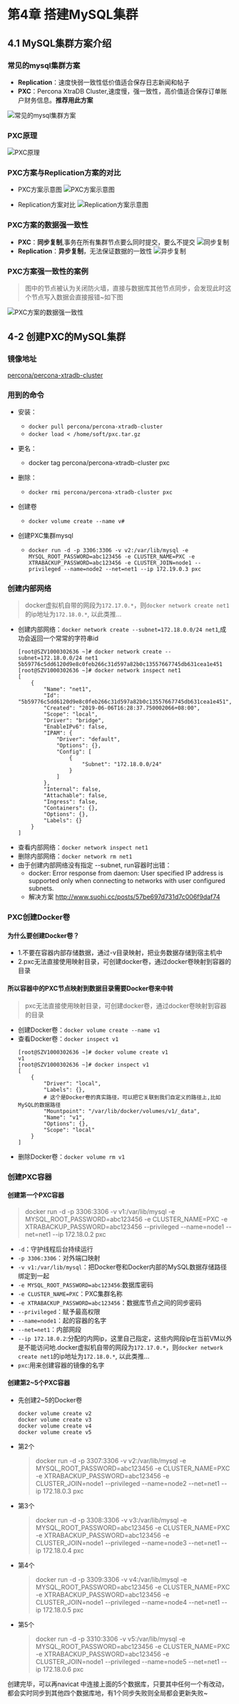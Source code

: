 # 第4章 搭建MySQL集群

## 4.1 MySQL集群方案介绍

### 常见的mysql集群方案

+ **Replication**：速度快弱一致性低价值适合保存日志新闻和帖子
+ **PXC**：Percona XtraDB Cluster,速度慢，强一致性，高价值适合保存订单账户财务信息。**推荐用此方案**

![常见的mysql集群方案](https://img.mukewang.com/szimg/5cf8b5fc0001881c19201080.jpg)

### PXC原理

![PXC原理](https://img.mukewang.com/szimg/5cf8c27f000177c719201080.jpg)

### PXC方案与Replication方案的对比

+ PXC方案示意图
  ![PXC方案示意图](https://img.mukewang.com/szimg/5cf8c38b0001aa2719201080.jpg)

+ Replication方案对比
  ![Replication方案示意图](https://img.mukewang.com/szimg/5cf8c438000114be19201080.jpg)

### PXC方案的数据强一致性

+ **PXC**：**同步复制**,事务在所有集群节点要么同时提交，要么不提交
  ![同步复制](https://img.mukewang.com/szimg/5cf8c52f0001e98719201080.jpg)
+ **Replication**：**异步复制**，无法保证数据的一致性
  ![异步复制](https://img.mukewang.com/szimg/5cf8c5e00001d74719201080.jpg)

### PXC方案强一致性的案例

> 图中的节点被认为关闭防火墙，直接与数据库其他节点同步，会发现此时这个节点写入数据会直接报错~如下图

![PXC方案的数据强一致性](https://img.mukewang.com/szimg/5cf8c74b0001166819201080.jpg)

## 4-2 创建PXC的MySQL集群

### 镜像地址

[percona/percona-xtradb-cluster](https://hub.docker.com/r/percona/percona-xtradb-cluster)

### 用到的命令

+ 安装：
  + `docker pull percona/percona-xtradb-cluster`
  + `docker load < /home/soft/pxc.tar.gz`

+ 更名：
  + docker tag percona/percona-xtradb-cluster pxc

+ 删除：
  + `docker rmi percona/percona-xtradb-cluster pxc`

+ 创建卷
  + `docker volume create --name v#`

+ 创建PXC集群mysql
  + `docker run -d -p 3306:3306 -v v2:/var/lib/mysql -e MYSQL_ROOT_PASSWORD=abc123456 -e CLUSTER_NAME=PXC -e XTRABACKUP_PASSWORD=abc123456 -e CLUSTER_JOIN=node1 --privileged --name=node2 --net=net1 --ip 172.19.0.3 pxc`

### 创建内部网络

> docker虚拟机自带的网段为`172.17.0.*`，则`docker network create net1`的ip地址为`172.18.0.*`, 以此类推...
+ 创建内部网络：`docker network create --subnet=172.18.0.0/24 net1`,成功会返回一个常常的字符串id
  ```shell
  [root@SZV1000302636 ~]# docker network create --subnet=172.18.0.0/24 net1
  5b59776c5dd6120d9e8c0feb266c31d597a82b0c13557667745db631cea1e451
  [root@SZV1000302636 ~]# docker network inspect net1
  [
      {
          "Name": "net1",
          "Id": "5b59776c5dd6120d9e8c0feb266c31d597a82b0c13557667745db631cea1e451",
          "Created": "2019-06-06T16:28:37.750002066+08:00",
          "Scope": "local",
          "Driver": "bridge",
          "EnableIPv6": false,
          "IPAM": {
              "Driver": "default",
              "Options": {},
              "Config": [
                  {
                      "Subnet": "172.18.0.0/24"
                  }
              ]
          },
          "Internal": false,
          "Attachable": false,
          "Ingress": false,
          "Containers": {},
          "Options": {},
          "Labels": {}
      }
  ]
  ```
+ 查看内部网络：`docker network inspect net1`
+ 删除内部网络：`docker network rm net1`
+ 由于创建内部网络没有指定 --subnet, run容器时出错：
  + docker: Error response from daemon: User specified IP address is supported only when connecting to networks with user configured subnets.
  + 解决方案 http://www.suohi.cc/posts/57be697d731d7c006f9daf74
  
  
### PXC创建Docker卷

#### 为什么要创建Docker卷？

+ 1.不要在容器内部存储数据，通过-v目录映射，把业务数据存储到宿主机中
+ 2.pxc无法直接使用映射目录，可创建docker卷，通过docker卷映射到容器的目录

#### 所以容器中的PXC节点映射到数据目录需要Docker卷来中转

> pxc无法直接使用映射目录，可创建docker卷，通过docker卷映射到容器的目录

+ 创建Docker卷：`docker volume create --name v1`
+ 查看Docker卷：`docker inspect v1`
  ```shell
  [root@SZV1000302636 ~]# docker volume create v1
  v1
  [root@SZV1000302636 ~]# docker inspect v1
  [
      {
          "Driver": "local",
          "Labels": {},
          # 这个是Docker卷的真实路径，可以把它关联到我们自定义的路径上,比如MySQL的数据路径
          "Mountpoint": "/var/lib/docker/volumes/v1/_data", 
          "Name": "v1",
          "Options": {},
          "Scope": "local"
      }
  ]
  ```
+ 删除Docker卷：`docker volume rm v1`

### 创建PXC容器

#### 创建第一个PXC容器

> docker run -d -p 3306:3306 -v v1:/var/lib/mysql -e MYSQL_ROOT_PASSWORD=abc123456 -e CLUSTER_NAME=PXC -e XTRABACKUP_PASSWORD=abc123456 --privileged --name=node1 --net=net1 --ip 172.18.0.2 pxc

+ `-d`：守护线程后台持续运行
+ `-p 3306:3306`：对外端口映射
+ `-v v1:/var/lib/mysql`：把Docker卷和Docker内部的MySQL数据存储路径绑定到一起
+ `-e MYSQL_ROOT_PASSWORD=abc123456`:数据库密码
+ `-e CLUSTER_NAME=PXC`：PXC集群名称
+ `-e XTRABACKUP_PASSWORD=abc123456`：数据库节点之间的同步密码
+ `--privileged`：赋予最高权限
+ `--name=node1`：起的容器的名字
+ `--net=net1`：内部网段
+ `--ip 172.18.0.2`:分配的内网ip，这里自己指定，这些内网段ip在当前VM以外是不能访问地.docker虚拟机自带的网段为`172.17.0.*`，则`docker network create net1`的ip地址为`172.18.0.*`, 以此类推...
+ `pxc`:用来创建容器的镜像的名字

#### 创建第2~5个PXC容器

+ 先创建2~5的Docker卷
  ```shell
  docker volume create v2
  docker volume create v3
  docker volume create v4
  docker volume create v5
  ```

+ 第2个
  > docker run -d -p 3307:3306 -v v2:/var/lib/mysql -e MYSQL_ROOT_PASSWORD=abc123456 -e CLUSTER_NAME=PXC -e XTRABACKUP_PASSWORD=abc123456 -e CLUSTER_JOIN=node1 --privileged --name=node2 --net=net1 --ip 172.18.0.3 pxc

+ 第3个
  > docker run -d -p 3308:3306 -v v3:/var/lib/mysql -e MYSQL_ROOT_PASSWORD=abc123456 -e CLUSTER_NAME=PXC -e XTRABACKUP_PASSWORD=abc123456 -e CLUSTER_JOIN=node1 --privileged --name=node3 --net=net1 --ip 172.18.0.4 pxc
  
+ 第4个
  > docker run -d -p 3309:3306 -v v4:/var/lib/mysql -e MYSQL_ROOT_PASSWORD=abc123456 -e CLUSTER_NAME=PXC -e XTRABACKUP_PASSWORD=abc123456 -e CLUSTER_JOIN=node1 --privileged --name=node4 --net=net1 --ip 172.18.0.5 pxc
  
+ 第5个
  > docker run -d -p 3310:3306 -v v5:/var/lib/mysql -e MYSQL_ROOT_PASSWORD=abc123456 -e CLUSTER_NAME=PXC -e XTRABACKUP_PASSWORD=abc123456 -e CLUSTER_JOIN=node1 --privileged --name=node5 --net=net1 --ip 172.18.0.6 pxc


创建完毕，可以再navicat 中连接上面的5个数据库，只要其中任何一个有改动，都会实时同步到其他四个数据库地，有1个同步失败则全局都会更新失败~
